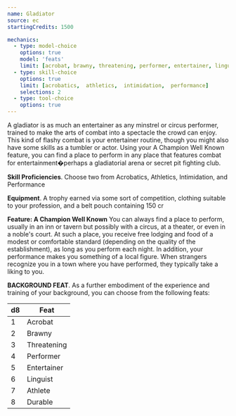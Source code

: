 ```yaml
---
name: Gladiator
source: ec
startingCredits: 1500

mechanics:
  - type: model-choice
    options: true
    model: 'feats'
    limit: [acrobat, brawny, threatening, performer, entertainer, linguist, athlete, durable]
  - type: skill-choice
    options: true
    limit: [acrobatics,  athletics,  intimidation,  performance]
    selections: 2
  - type: tool-choice
    options: true
---
```

A gladiator is as much an entertainer as any minstrel or circus performer, trained to make the arts of combat into a spectacle the crowd can enjoy. This kind of flashy combat is your entertainer routine, though you might also have some skills as a tumbler or actor. Using your A Champion Well Known feature, you can find a place to perform in any place that features combat for entertainment�perhaps a gladiatorial arena or secret pit fighting club. 

__Skill Proficiencies__. Choose two from Acrobatics, Athletics, Intimidation, and Performance

__Equipment__. A trophy earned via some sort of competition, clothing suitable to your profession, and a belt pouch containing 150 cr

__Feature: A Champion Well Known__
You can always find a place to perform, usually in an inn or tavern but possibly with a circus, at a theater, or even in a noble's court. At such a place, you receive free lodging and food of a modest or comfortable standard (depending on the quality of the establishment), as long as you perform each night. In addition, your performance makes you something of a local figure. When strangers recognize you in a town where you have performed, they typically take a liking to you.


__BACKGROUND FEAT__. As a further embodiment of the experience and training of your background, you can choose from the following feats:

d8 | Feat
--- | ---
1	|	Acrobat
2	|	Brawny
3	|	Threatening
4	|	Performer
5	|	Entertainer
6	|	Linguist
7	|	Athlete
8	|	Durable
<div class="hr"></div>
